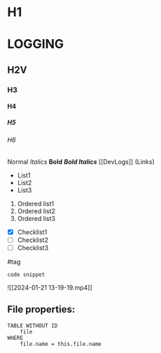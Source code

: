 # H1

# LOGGING
## H2V
### H3
#### H4
##### H5
###### H6
Normal
*Italics*
**Bold**
***Bold Italics***
[[DevLogs]] (Links)

- List1
- List2
- List3

1. Ordered list1
2. Ordered list2
3. Ordered list3

- [x] Checklist1
- [ ] Checklist2
- [ ] Checklist3

#tag

```
code snippet
```

![[2024-01-21 13-19-19.mp4]]

## File properties:

```dataview
TABLE WITHOUT ID
    file
WHERE
    file.name = this.file.name
```